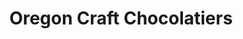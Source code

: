 ---
title: "Oregon Craft Chocolatiers"
url: /bend/oregon-craft-chocolatiers/
shop: confectionery
---